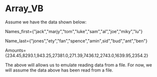 # Array_VB
Assume we have the data shown below:

Names_first={"jack","marjy","tom","luke","sam","al","joe","miky","lu"}

Name_last={"jones","ety","fan","spence","amin",sid","bud","ant","ben"}

Amounts={234.45,8293.1,943.25,27381.0,271.39,7436.12,2743.0,1639.95,2354.2}

The above will allows us to emulate reading data from a file.
For now, we will assume the data above has been read from a file. 
